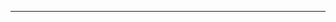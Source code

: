 <!--
CO_OP_TRANSLATOR_METADATA:
{
  "original_hash": "4bdff5070d182c64143dfe5a581d0ec7",
  "translation_date": "2025-08-28T18:28:58+00:00",
  "source_file": "02-SetupDevEnvironment/README.md",
  "language_code": "el"
}
-->


---

